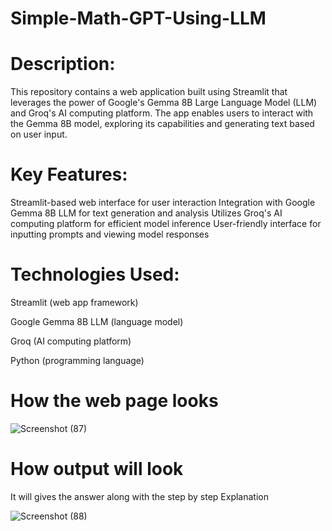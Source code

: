 # Simple-Math-GPT-Using-LLM

# Description:
This repository contains a web application built using Streamlit that leverages the power of Google's Gemma 8B Large Language Model (LLM) and Groq's AI computing platform. The app enables users to interact with the Gemma 8B model, exploring its capabilities and generating text based on user input.
# Key Features:
Streamlit-based web interface for user interaction
Integration with Google Gemma 8B LLM for text generation and analysis
Utilizes Groq's AI computing platform for efficient model inference
User-friendly interface for inputting prompts and viewing model responses
# Technologies Used:
Streamlit (web app framework)

Google Gemma 8B LLM (language model)

Groq (AI computing platform)

Python (programming language)

# How the web page looks
![Screenshot (87)](https://github.com/user-attachments/assets/9b5c8f51-6ad8-45d9-b9d6-5c97f03d953c)

# How output will look
It will gives the answer along with the step by step Explanation

![Screenshot (88)](https://github.com/user-attachments/assets/619c3370-ef69-4525-b15b-e86e6a93d754)

